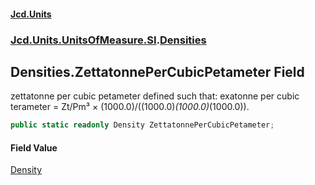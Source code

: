 #### [Jcd.Units](index.md 'index')
### [Jcd.Units.UnitsOfMeasure.SI](Jcd.Units.UnitsOfMeasure.SI.md 'Jcd.Units.UnitsOfMeasure.SI').[Densities](Densities.md 'Jcd.Units.UnitsOfMeasure.SI.Densities')

## Densities.ZettatonnePerCubicPetameter Field

zettatonne per cubic petameter defined such that: exatonne per cubic terameter = Zt/Pm³ ×
(1000.0)/((1000.0)*(1000.0)*(1000.0)).

```csharp
public static readonly Density ZettatonnePerCubicPetameter;
```

#### Field Value
[Density](Density.md 'Jcd.Units.UnitTypes.Density')
